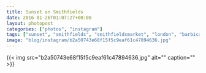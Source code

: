 ```yaml
---
title: Sunset on Smithfields
date: 2016-01-26T01:07:27+00:00
layout: photopost
categories: ["photos", "instagram"]
tags: ["sunset", "smithfields", "smithfieldsmarket", "london", "barbican", "farringdon"]
image: "blog/instagram/b2a50743e68f15f5c9eaf61c47894636.jpg"
---
```


{{< img src="b2a50743e68f15f5c9eaf61c47894636.jpg" alt="" caption="" >}}



